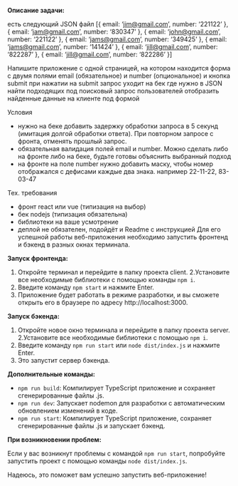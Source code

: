 **Описание задачи:**

есть следующий JSON файл
[{
email: ‘jim@gmail.com’,
number: ‘221122’
}, {
email: ‘jam@gmail.com’,
number: ‘830347’
}, {
email: ‘john@gmail.com’,
number: ‘221122’
}, {
email: ‘jams@gmail.com’,
number: ‘349425’
}, {
email: ‘jams@gmail.com’,
number: ‘141424’
}, {
email: ‘jill@gmail.com’,
number: ‘822287’
}, {
email: ‘jill@gmail.com’,
number: ‘822286’
}]

Напишите приложение с одной страницей, на котором находится форма с двумя полями
email (обязательное) и number (опциональное)
и кнопка submit
при нажатии на submit запрос уходит на бек где нужно в JSON найти подходящих под поисковый запрос пользователей
отобразить найденные данные на клиенте под формой

Условия
- нужно на беке добавить задержку обработки запроса в 5 секунд (имитация долгой обработки ответа). При повторном запросе с фронта, отменять прошлый запрос.
- обязательная валидация полей email и number. Можно сделать либо на фронте либо на беке, будьте готовы объяснить выбранный подход
- на фронте на поле number нужно добавить маску, чтобы номер отображался с дефисами каждые два знака. например 22-11-22, 83-03-47

Тех. требования
- фронт react или vue (типизация на выбор)
- бек nodejs (типизация обязательна)
- библиотеки на ваше усмотрение
- деплой не обязателен, подойдёт и Readme с инструкцией
Для его успешной работы веб-приложения необходимо запустить фронтенд и бэкенд в разных окнах терминала.

**Запуск фронтенда:**

1. Откройте терминал и перейдите в папку проекта client.
2.Установите все необходимые библиотеки с помощью команды `npm i`.
3. Введите команду `npm start` и нажмите Enter.
4. Приложение будет работать в режиме разработки, и вы сможете открыть его в браузере по адресу http://localhost:3000.

**Запуск бэкенда:**

1. Откройте новое окно терминала и перейдите в папку проекта server.
2.Установите все необходимые библиотеки с помощью `npm i`.
3. Введите команду `npm run start` или `node dist/index.js` и нажмите Enter.
4. Это запустит сервер бэкенда.

**Дополнительные команды:**

- `npm run build`: Компилирует TypeScript приложение и сохраняет сгенерированные файлы .js.
- `npm run dev`: Запускает nodemon для разработки с автоматическим обновлением изменений в коде.
- `npm run start`: Компилирует TypeScript приложение, сохраняет сгенерированные файлы .js и запускает бэкенд.

**При возникновении проблем:**

Если у вас возникнут проблемы с командой `npm run start`, попробуйте запустить проект с помощью команды `node dist/index.js`.

Надеюсь, это поможет вам успешно запустить веб-приложение!
